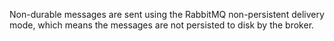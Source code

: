 Non-durable messages are sent using the RabbitMQ non-persistent delivery mode, which means the messages are not persisted to disk by the broker.